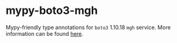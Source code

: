 # mypy-boto3-mgh

Mypy-friendly type annotations for `boto3` 1.10.18 `mgh` service.
More information can be found [here](https://github.com/vemel/mypy_boto3).
